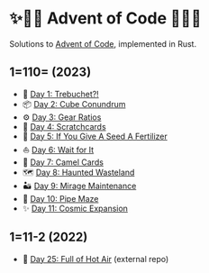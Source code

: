 # ✨🎄🦀 Advent of Code 🦀🎄✨

Solutions to [Advent of Code], implemented in Rust.

## 1=110= (2023)

- 🚀 [Day 1: Trebuchet?!](2023/day-1)
- 📦 [Day 2: Cube Conundrum](2023/day-2)
- ⚙️ [Day 3: Gear Ratios](2023/day-3)
- 📝 [Day 4: Scratchcards](2023/day-4)
- 🌱 [Day 5: If You Give A Seed A Fertilizer](2023/day-5)
- ⛵ [Day 6: Wait for It](2023/day-6)
- 🐫 [Day 7: Camel Cards](2023/day-7)
- 🗺️ [Day 8: Haunted Wasteland](2023/day-8)
- 🏜️ [Day 9: Mirage Maintenance](2023/day-9)
- 🐁 [Day 10: Pipe Maze](2023/day-10)
- ✨ [Day 11: Cosmic Expansion](2023/day-11)

## 1=11-2 (2022)

- 🎈 [Day 25: Full of Hot Air](https://github.com/sunsided/snafu-numbers) (external repo)

[Advent of Code]: https://adventofcode.com/
